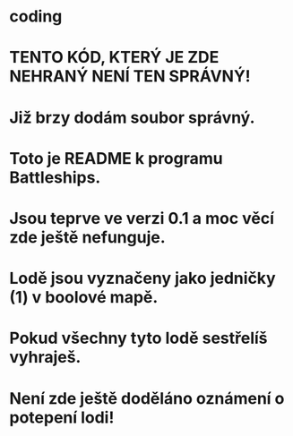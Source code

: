 # coding

# TENTO KÓD, KTERÝ JE ZDE NEHRANÝ NENÍ TEN SPRÁVNÝ!
# Již brzy dodám soubor správný.

# Toto je README k programu Battleships.

# Jsou teprve ve verzi 0.1 a moc věcí zde ještě nefunguje.
# Lodě jsou vyznačeny jako jedničky (1) v boolové mapě.
# Pokud všechny tyto lodě sestřelíš vyhraješ.
# Není zde ještě doděláno oznámení o potepení lodi!
